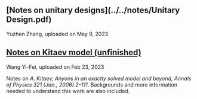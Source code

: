## [Notes on unitary designs](../../notes/Unitary Design.pdf)

Yuzhen Zhang, uploaded on May 9, 2023


## [Notes on Kitaev model (unfinished)](../../notes/kitaev.pdf)

Wang Yi-Fei, uploaded on Feb 23, 2023

Notes on *A. Kitaev, Anyons in an exactly solved model and beyond, Annals of Physics 321 (Jan., 2006) 2–111*. Backgrounds and more information needed to understand this work are also included.


